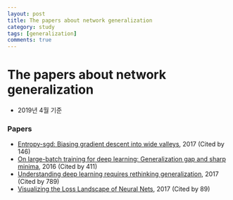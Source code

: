 ```yaml
---
layout: post
title: The papers about network generalization 
category: study
tags: [generalization]
comments: true
---
```


# The papers about network generalization 

- 2019년 4월 기준

### Papers
- [Entropy-sgd: Biasing gradient descent into wide valleys](https://arxiv.org/abs/1611.01838), 2017 (Cited by 146)
- [On large-batch training for deep learning: Generalization gap and sharp minima](https://arxiv.org/abs/1609.04836?context=math), 2016 (Cited by 411)
- [Understanding deep learning requires rethinking generalization](https://arxiv.org/abs/1611.03530), 2017 (Cited by 789)
- [Visualizing the Loss Landscape of Neural Nets](https://arxiv.org/abs/1712.09913), 2017 (Cited by 89)
